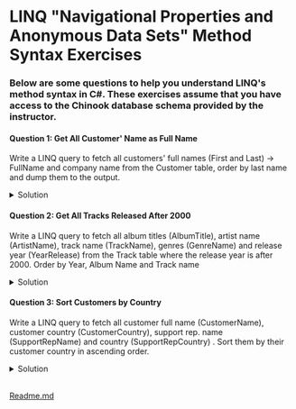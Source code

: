 # LINQ "Navigational Properties and Anonymous Data Sets" Method Syntax Exercises

### Below are some questions to help you understand LINQ's method syntax in C#. These exercises assume that you have access to the Chinook database schema provided by the instructor.

#### Question 1: Get All Customer' Name as Full Name
Write a LINQ query to fetch all customers' full names (First and Last) -> FullName and company name from the Customer table, order by last name and dump them to the output.

<details>
<summary>Solution</summary>

 ```cs
var customers = Customers
		.OrderBy(x => x.LastName)
		.Select(x => new
		{
			FullName = $"{x.FirstName} {x.LastName}",
			Company = x.Company
		}
			)
		.ToList();
customers.Dump()
 ```
</details>

#### Question 2: Get All Tracks Released After 2000
Write a LINQ query to fetch all album titles (AlbumTitle), artist name (ArtistName), track name (TrackName), genres (GenreName) and release year (YearRelease) from the Track table where the release year is after 2000.  Order by Year, Album Name and Track name

<details>
<summary>Solution</summary>

 ```cs
var tracks = Tracks.Where(x => x.Album.ReleaseYear > 2000)
						.OrderBy(x => x.Album.ReleaseYear)
						.ThenBy(x => x.Album.Title)
						.ThenBy(x => x.Name)
						.Select(x => new
						{
							AlbumTitle = x.Album.Title,
							ArtistName = x.Album.Artist.Name,
							TrackName = x.Name,
							GenreName = x.Genre.Name,
							YearRelease = x.Album.ReleaseYear
						}
						)
						.ToList();
tracks.Dump();
 ```
</details>

#### Question 3: Sort Customers by Country
Write a LINQ query to fetch all customer full name (CustomerName), customer country (CustomerCountry),  support rep. name (SupportRepName) and country (SupportRepCountry) .  Sort them by their customer country in ascending order.


<details>
<summary>Solution</summary>

 ```cs
var sortedCustomers = Customers.OrderBy(x => x.Country)
								.Select(x => new
								{
									CustomerName = $"{x.FirstName} {x.LastName}",
									CustomerCountry = x.Country,
									SupportRepName = $"{x.SupportRep.FirstName} {x.SupportRep.LastName}",
									SupportRepCountry = x.SupportRep.Country
								})
								.ToList();
sortedCustomers.Dump();
 ```
</details>

</br>

[Readme.md](./Readme.md)